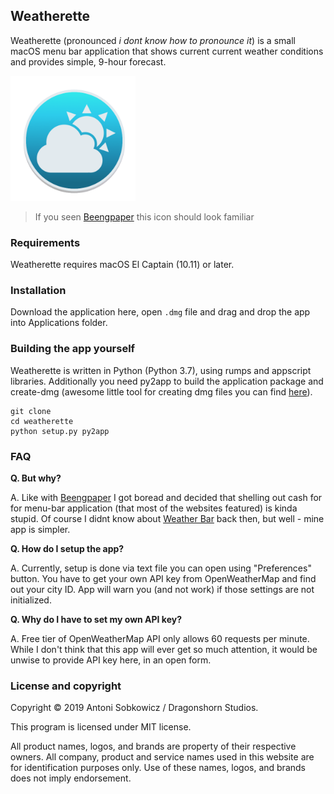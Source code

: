 ## Weatherette

Weatherette (pronounced *i dont know how to pronounce it*) is a small
macOS menu bar application that shows current current weather conditions
and provides simple, 9-hour forecast.

<img src="app_icon.png" alt="Weatherette Icon" width="200"/>

> If you seen [Beengpaper](https://github.com/rughalt/beengpaper) this
> icon should look familiar

### Requirements
Weatherette requires macOS El Captain (10.11) or later.

### Installation 

Download the application here, open `.dmg` file and drag and drop the
app into Applications folder.

### Building the app yourself

Weatherette is written in Python (Python 3.7), using rumps and appscript
libraries. Additionally you need py2app to build the application package
and create-dmg (awesome little tool for creating dmg files you can find
[here](https://github.com/sindresorhus/create-dmg)).

```
git clone
cd weatherette
python setup.py py2app
```

### FAQ
**Q. But why?**

A. Like with [Beengpaper](https://github.com/rughalt/beengpaper) I got
boread and decided that shelling out cash for for menu-bar application
(that most of the websites featured) is kinda stupid. Of course I didnt
know about
[Weather Bar](https://github.com/manifestinteractive/weather-bar-app)
back then, but well - mine app is simpler.

**Q. How do I setup the app?** 

A. Currently, setup is done via text file you can open using
"Preferences" button. You have to get your own API key from
OpenWeatherMap and find out your city ID. App will warn you (and not
work) if those settings are not initialized.

**Q. Why do I have to set my own API key?** 

A. Free tier of OpenWeatherMap API only allows 60 requests per minute.
While I don't think that this app will ever get so much attention, it
would be unwise to provide API key here, in an open form.

### License and copyright

Copyright © 2019 Antoni Sobkowicz / Dragonshorn Studios.

This program is licensed under MIT license.

All product names, logos, and brands are property of their respective
owners. All company, product and service names used in this website are
for identification purposes only. Use of these names, logos, and brands
does not imply endorsement.
